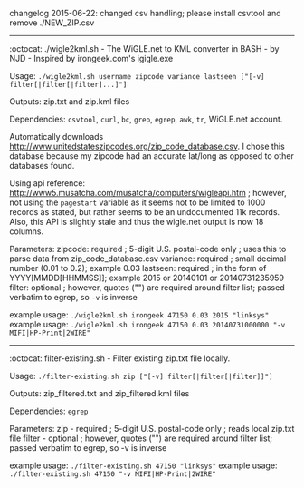 changelog 2015-06-22: changed csv handling; please install csvtool and remove ./NEW_ZIP.csv

---

:octocat: ./wigle2kml.sh - The WiGLE.net to KML converter in BASH - by NJD - Inspired by irongeek.com's igigle.exe

Usage: `./wigle2kml.sh username zipcode variance lastseen ["[-v] filter[|filter[|filter]...]"]`

Outputs: zip.txt and zip.kml files

Dependencies: `csvtool`, `curl`, `bc`, `grep`, `egrep`, `awk`, `tr`, WiGLE.net account.

Automatically downloads http://www.unitedstateszipcodes.org/zip_code_database.csv.  I chose this database because my zipcode had an accurate lat/long as opposed to other databases found.

Using api reference: http://www5.musatcha.com/musatcha/computers/wigleapi.htm ; however, not using the `pagestart` variable as it seems not to be limited to 1000 records as stated, but rather seems to be an undocumented 11k records.  Also, this API is slightly stale and thus the wigle.net output is now 18 columns.

Parameters:
zipcode: required ; 5-digit U.S. postal-code only ; uses this to parse data from zip_code_database.csv
variance: required ; small decimal number (0.01 to 0.2); example 0.03
lastseen: required ; in the form of YYYY[MMDD[HHMMSS]]; example 2015 or 20140101 or 20140731235959
filter: optional ; however, quotes ("") are required around filter list; passed verbatim to egrep, so `-v` is inverse

example usage: `./wigle2kml.sh irongeek 47150 0.03 2015 "linksys"`
example usage: `./wigle2kml.sh irongeek 47150 0.03 20140731000000 "-v MIFI|HP-Print|2WIRE"`


---


:octocat: filter-existing.sh - Filter existing zip.txt file locally.

Usage: `./filter-existing.sh zip ["[-v] filter[|filter[|filter]]"]`

Outputs: zip_filtered.txt and zip_filtered.kml files

Dependencies: `egrep`

Parameters:
zip - required ; 5-digit U.S. postal-code only ; reads local zip.txt file
filter - optional ; however, quotes ("") are required around filter list; passed verbatim to egrep, so -v is inverse

example usage: `./filter-existing.sh 47150 "linksys"`
example usage: `./filter-existing.sh 47150 "-v MIFI|HP-Print|2WIRE"`
